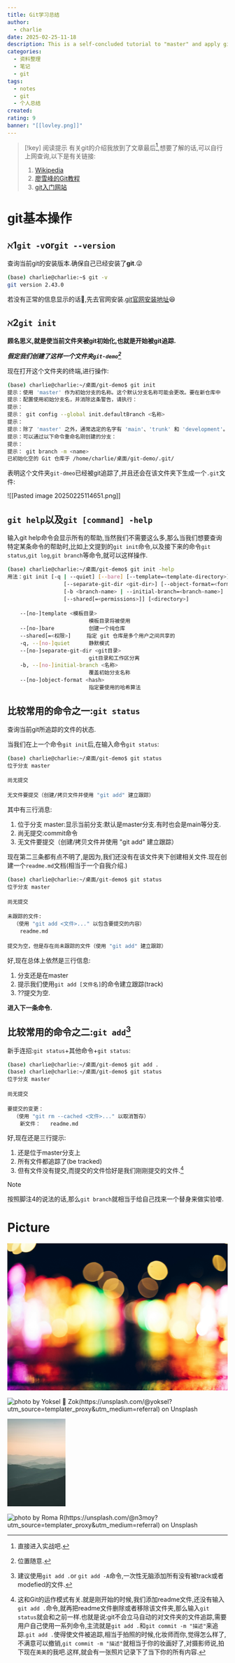 ```yaml
---
title: Git学习总结
author:
  - charlie
date: 2025-02-25-11-18
description: This is a self-concluded tutorial to "master" and apply git.
categories:
  - 资料整理
  - 笔记
  - git
tags:
  - notes
  - git
  - 个人总结
created: 
rating: 9
banner: "[[lovley.png]]"
---
```

> [!key] 阅读提示
> 有关git的介绍我放到了文章最后[^1],想要了解的话,可以自行上网查询,以下是有关链接:
>
> 1. [Wikipedia](https://zh.wikipedia.org/wiki/Git)
> 2. [廖雪峰的Git教程](https://liaoxuefeng.com/books/git/introduction/index.html)
> 3. [git入门网站](https://learngitbranching.js.org/?locale=zh_CN)


# git基本操作

## $\aleph 1$`git -v`or`git --version`

查询当前git的安装版本.确保自己已经安装了**git**.😜
```bash
(base) charlie@charlie:~$ git -v
git version 2.43.0
```

若没有正常的信息显示的话🤣,先去官网安装.[git官网安装地址](https://git-scm.com/downloads)😆

## $\aleph 2$`git init`

**顾名思义,就是使当前文件夹被git初始化,也就是开始被git追踪.**

***假定我们创建了这样一个文件夹`git-demo`[^2]***

现在打开这个文件夹的终端,进行操作:
```bash
(base) charlie@charlie:~/桌面/git-demo$ git init
提示：使用 'master' 作为初始分支的名称。这个默认分支名称可能会更改。要在新仓库中
提示：配置使用初始分支名，并消除这条警告，请执行：
提示：
提示：	git config --global init.defaultBranch <名称>
提示：
提示：除了 'master' 之外，通常选定的名字有 'main'、'trunk' 和 'development'。
提示：可以通过以下命令重命名刚创建的分支：
提示：
提示：	git branch -m <name>
已初始化空的 Git 仓库于 /home/charlie/桌面/git-demo/.git/
```

表明这个文件夹`git-dmeo`已经被git追踪了,并且还会在该文件夹下生成一个`.git`文件:

![[Pasted image 20250225114651.png]]

## `git help`以及`git [command] -help`

输入git help命令会显示所有的帮助,当然我们不需要这么多,那么当我们想要查询特定某条命令的帮助时,比如上文提到的`git init`命令,以及接下来的命令`git status`,`git log`,`git branch`等命令,就可以这样操作.
```bash
(base) charlie@charlie:~/桌面/git-demo$ git init -help
用法：git init [-q | --quiet] [--bare] [--template=<template-directory>]
                  [--separate-git-dir <git-dir>] [--object-format=<format>]
                  [-b <branch-name> | --initial-branch=<branch-name>]
                  [--shared[=<permissions>]] [<directory>]

    --[no-]template <模板目录>
                          模板目录将被使用
    --[no-]bare           创建一个纯仓库
    --shared[=<权限>]     指定 git 仓库是多个用户之间共享的
    -q, --[no-]quiet      静默模式
    --[no-]separate-git-dir <git目录>
                          git目录和工作区分离
    -b, --[no-]initial-branch <名称>
                          覆盖初始分支名称
    --[no-]object-format <hash>
                          指定要使用的哈希算法

```

## 比较常用的命令之一:`git status`

查询当前git所追踪的文件的状态.

当我们在上一个命令`git init`后,在输入命令`git status`:
```bash
(base) charlie@charlie:~/桌面/git-demo$ git status
位于分支 master

尚无提交

无文件要提交（创建/拷贝文件并使用 "git add" 建立跟踪）
```
其中有三行消息:
1. 位于分支 master:显示当前分支:默认是master分支.有时也会是main等分支.
2. 尚无提交:commit命令
3. 无文件要提交（创建/拷贝文件并使用 "git add" 建立跟踪）

现在第二三条都有点不明了,是因为,我们还没有在该文件夹下创建相关文件.现在创建一个`readme.md`文档(相当于一个自我介绍.)
```bash
(base) charlie@charlie:~/桌面/git-demo$ git status
位于分支 master

尚无提交

未跟踪的文件:
  （使用 "git add <文件>..." 以包含要提交的内容）
	readme.md

提交为空，但是存在尚未跟踪的文件（使用 "git add" 建立跟踪）
```

好,现在总体上依然是三行信息:
1. 分支还是在master
2. 提示我们使用`git add [文件名]`的命令建立跟踪(track)
3. ??提交为空.

**进入下一条命令.**
## 比较常用的命令之二:`git add`[^3]

新手连招:`git status`+其他命令+`git status`:
```bash
(base) charlie@charlie:~/桌面/git-demo$ git add .
(base) charlie@charlie:~/桌面/git-demo$ git status
位于分支 master

尚无提交

要提交的变更：
  （使用 "git rm --cached <文件>..." 以取消暂存）
	新文件：   readme.md

```
好,现在还是三行提示:
1. 还是位于master分支上
2. 所有文件都追踪了(be tracked)
3. 但有文件没有提交,而提交的文件恰好是我们刚刚提交的文件.[^4]














> [!note]
> 按照脚注4的说法的话,那么`git branch`就相当于给自己找来一个替身来做实验喽.





[^1]: 直接进入实战吧.

[^2]: 位置随意.

[^3]: 建议使用`git add .`or `git add -A`命令,一次性无脑添加所有没有被track或者modefied的文件.

[^4]: 这和Git的运作模式有关.就是刚开始的时候,我们添加readme文件,还没有输入`git add .`命令,就再把readme文件删除或者移除该文件夹,那么输入`git status`就会和之前一样.也就是说:git不会立马自动的对文件夹的文件追踪,需要用户自己使用一系列命令,主流就是`git add .`和`git commit -m "描述"`来追踪.`git add .`使得使文件被追踪,相当于拍照的时候,化妆师而你,觉得怎么样了,不满意可以撤销[^5],`git commit -m "描述"`就相当于你的妆画好了,对摄影师说,拍下现在`美美`的我吧.这样,就会有一张照片记录下了当下你的所有内容.
[^5]: `git rm --cached <文件>...` 以取消暂存.















# Picture

![photo by Jonas Jacobsson(https://unsplash.com/@jonasjacobsson?utm_source=templater_proxy&utm_medium=referral) on Unsplash](https://raw.githubusercontent.com/hechangjia/Picture_Deposit/master/photo-1535488518105-67f15b7cab27)

![photo by Yoksel 🌿 Zok(https://unsplash.com/@yoksel?utm_source=templater_proxy&utm_medium=referral) on Unsplash](https://images.unsplash.com/photo-1631376158521-7055df9fba09?crop=entropy&cs=srgb&fm=jpg&ixid=M3w2NDU1OTF8MHwxfHJhbmRvbXx8fHx8fHx8fDE3NDA0NTM1MDZ8&ixlib=rb-4.0.3&q=85&w=200&h=200)

![photo by Ivana Cajina(https://unsplash.com/@von_co?utm_source=templater_proxy&utm_medium=referral) on Unsplash](https://raw.githubusercontent.com/hechangjia/Picture_Deposit/master/photo-1500534314209-a25ddb2bd429)

![photo by Roma R(https://unsplash.com/@n3moy?utm_source=templater_proxy&utm_medium=referral) on Unsplash](https://images.unsplash.com/photo-1451903978882-b165bd94e45d?crop=entropy&cs=srgb&fm=jpg&ixid=M3w2NDU1OTF8MHwxfHJhbmRvbXx8fHx8fHx8fDE3NDA0NTM1MDV8&ixlib=rb-4.0.3&q=85&w=200&h=200)

